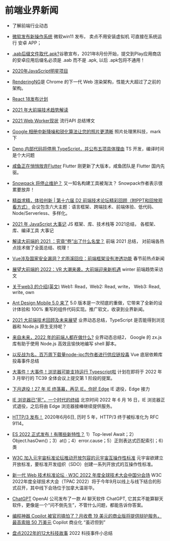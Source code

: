 # 前端业界新闻 
* 了解前端行业动态

* [微软发布新操作系统](https://www.theverge.com/2021/6/24/22548428/microsoft-windows-11-android-apps-support-amazon-store) 微软win11 发布， 卖点不用安装虚拟机 可直接在系统运行 安卓 APP；
* [.aab后缀文件取代.apk?](https://arstechnica.com/gadgets/2021/07/google-play-dumps-apks-for-the-more-google-controlled-android-app-bundle/)谷歌宣布，2021年8月份开始，提交到Play应用商店的安卓应用后缀名必须是 .aab 而不是 .apk, 以后 .apk包将不通用！
* [2020年JavaScript明星项目](https://risingstars.js.org/2020/zh)
* [RenderingNG](https://developer.chrome.com/blog/renderingng/)是 Chrome 的下一代 Web 渲染架构，性能大大超过了之前的架构。
* [React 18发布计划](https://zh-hans.reactjs.org/blog/2021/06/08/the-plan-for-react-18.html)
* [2021 年大前端技术趋势解读](https://www.infoq.cn/article/dT002EZ7BiXGtMeU49qo)
* [2021 Web Worker现状](https://zhuanlan.zhihu.com/p/393428948) 流行API 总结博文
* [Google 相册中新降噪和锐化算法让您的照片更清晰](https://mp.weixin.qq.com/s/0ppzlUXIaTGG0QQnAJfvmg) 照片处理黑科技，mark下
* [Deno 内部代码将停用 TypeScript，并公布五项具体理由](https://www.infoq.cn/article/u72qtztgazttfazzihbz) TS 开发，编译时间是个大问题
* [咸鱼正在悄悄放弃Flutter](https://juejin.cn/post/6955304605190357005) Flutter 刚更新了大版本，咸鱼团队是 Flutter 国内先驱。
* [Snowpack 将停止维护？](https://juejin.cn/post/7010922819143860261?utm_source=gold_browser_extension) 又一知名构建工具被淘汰？ Snowpack作者表示很累要放弃！
* [精益求精，体验创新 | 第十六届 D2 前端技术论坛精彩回顾（附PPT和回放观看方式）](https://mp.weixin.qq.com/s/BQgPuxTdZi06eIpiL93hSQ) 会议包含六大主题：语言框架、跨端技术、前端体验、低代码、Node/Serverless、多样化。
* [2021 年 JavaScript 大事记](https://mp.weixin.qq.com/s/-BzlW2FWF6YouWn64dOATQ) JS 框架、库、技术栈等 2021总结， 各框架、库、编译工具 大事记
* [解读大前端的 2021 ：究竟“卷”出了什么名堂？](https://mp.weixin.qq.com/s/qIFi2HQL2QiDab_u0sbEjg) 前端 2021 总结， 对前端各热点技术做了全面总结、梳理！
* [Vue涉及国家安全漏洞？尤雨溪回应：前端框架没有渗透功能](https://mp.weixin.qq.com/s/IBrNvOSXWNGZtvcF4f7F_g) 春节前热点新闻
* [展望大前端的 2022：VR 大潮来袭，大前端迎来新机遇](https://www.infoq.cn/article/k1Qpf3FaxNHdb7yqQptg) winter 前端趋势采访文
* [关于web3 的介绍(英文)](https://www.odysseydao.com/articles/what-is-web3) Web1: Read，Web2: Read, write， Web3: Read, write, own
* [Ant Design Mobile 5.0 来了](https://mp.weixin.qq.com/s/cvsxRtps2wi1pgVRzGF2NA) 5.0 版本是一次彻底的重做，它带来了全新的设计体验和 100% 重写的组件代码实现。推广软文，收录到业界新闻。
* [2021 大前端技术回顾及未来展望](https://mp.weixin.qq.com/s/HfZDrrqDNUVpnU-aegKxcg) 业界动态总结，TypeScript 是否能得到浏览器和 Node.js 原生支持呢？
* [来自未来，2022 年的前端人都在做什么?](https://mp.weixin.qq.com/s/triP_hXILSWq37DIGz4VNg) 业界动态总结2， Google 的 zx.js 库有助于使用 Node.js 高效且愉快地编写 shell 脚本。
* [以反战为名，百万周下载量node-ipc包作者进行供应链投毒](https://mp.weixin.qq.com/s/6gbuBytsehzaMYwx-PxJ9w) Vue 底层依赖库投毒事件总结
* [大事件！大事件！浏览器可能支持运行 Typescript啦](https://juejin.cn/post/7073808372239335455) 计划在即将于 2022 年 3 月举行的 TC39 全体会议上提交第 1 阶段的提案。
* [下月退役！27 年 IE 终落幕，再见 IE，你好 Edge](https://www.infoq.cn/news/BNMm3Yom5HqYmG4iTEVc) IE 退役，Edge 接力
* [IE 浏览器已“死”，一个时代的终结](https://mp.weixin.qq.com/s/pmd22EIxa7EwzQUw-Zg4jw) 北京时间 2022 年 6 月 16 日，IE 浏览器正式退役，之后将由 Edge 浏览器接棒继续提供服务。
* [HTTP/3 发布！](https://mp.weixin.qq.com/s/40YBEWZBaHakDuRuh27fMg) 2020年6月6日, 历时 5 年，HTTP/3 终于被标准化为 RFC 9114。
* [ES 2022 正式发布！有哪些新特性？](https://mp.weixin.qq.com/s/83SxYXpxCilGypJUGKG9qw) 1）Top-level Await；2）Object.hasOwn()；3）at()；4）error.cause；5）正则表达式匹配索引；6）类
* [W3C 加入元宇宙标准论坛推动开放包容的元宇宙互操作性标准](https://mp.weixin.qq.com/s/hyn-zQvzZcce1qmteiNkQw) 元宇宙欲建立开放标准，要标准开发组织（SDO）创建一系列开放式的互操作性标准。
* [新一代 Web 技术标准论坛 · W3C 2022 年度全球技术大会中国分会场](https://mp.weixin.qq.com/s/Tx9_eW9FfddMROYAZwYlQA) W3C 2022年度全球技术大会（TPAC 2022）将于今年9月以线上与线下结合的形式召开，其中线下会场位于加拿大温哥华。
* [ChatGPT](https://baijiahao.baidu.com/s?id=1751612028161285132&wfr=spider&for=pc) OpenAI 公司发布了一款 AI 聊天软件 ChatGPT, 它其实不能算聊天软件，更像是一个“问不倒先生”，不管什么问题，都能告诉你答案。
* [编程神器 Copilot 被官司搞怕了？月收费 19 美元的商业版将提供辩护服务，最高索赔 50 万美元](https://mp.weixin.qq.com/s/ijPOyNeqzz7A9ZuUMJL9qg) Copilot 商业化 “虽迟但到”
* [盘点2022年的12大科技故事](https://mp.weixin.qq.com/s?__biz=MjM5ODI5Njc2MA==&mid=2655891891&idx=2&sn=9e6ba0bd0e0bf4eea3587c5319f204d6&chksm=bd75fc648a027572d525c77c0fdcbeb21338167bbaff5cc3dbc31d7ee0c6d2ad67a7af5acc86&scene=178&cur_album_id=2386311246146158592#rd) 2022 科技事件小总结